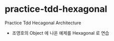 # practice-tdd-hexagonal

Practice Tdd Hecagonal Architecture

- 조영호의 Object 에 나온 예제를 Hexagonal 로 연습
